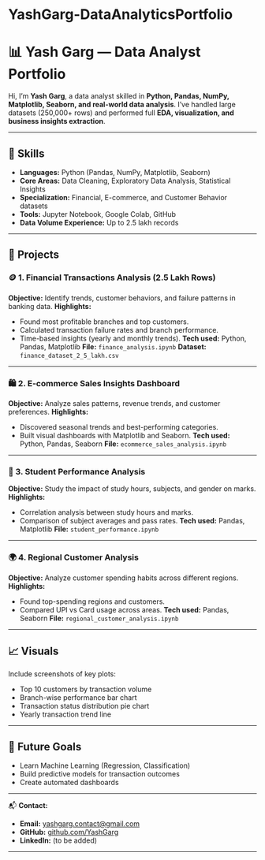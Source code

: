 # YashGarg-DataAnalyticsPortfolio
# 📊 Yash Garg — Data Analyst Portfolio

Hi, I’m **Yash Garg**, a data analyst skilled in **Python, Pandas, NumPy, Matplotlib, Seaborn, and real-world data analysis**.
I’ve handled large datasets (250,000+ rows) and performed full **EDA, visualization, and business insights extraction**.

---

## 🧠 Skills

* **Languages:** Python (Pandas, NumPy, Matplotlib, Seaborn)
* **Core Areas:** Data Cleaning, Exploratory Data Analysis, Statistical Insights
* **Specialization:** Financial, E-commerce, and Customer Behavior datasets
* **Tools:** Jupyter Notebook, Google Colab, GitHub
* **Data Volume Experience:** Up to 2.5 lakh records

---

## 📁 Projects

### 🪙 1. Financial Transactions Analysis (2.5 Lakh Rows)

**Objective:** Identify trends, customer behaviors, and failure patterns in banking data.
**Highlights:**

* Found most profitable branches and top customers.
* Calculated transaction failure rates and branch performance.
* Time-based insights (yearly and monthly trends).
  **Tech used:** Python, Pandas, Matplotlib
  **File:** `finance_analysis.ipynb`
  **Dataset:** `finance_dataset_2_5_lakh.csv`

---

### 🛍️ 2. E-commerce Sales Insights Dashboard

**Objective:** Analyze sales patterns, revenue trends, and customer preferences.
**Highlights:**

* Discovered seasonal trends and best-performing categories.
* Built visual dashboards with Matplotlib and Seaborn.
  **Tech used:** Python, Pandas, Seaborn
  **File:** `ecommerce_sales_analysis.ipynb`

---

### 🏫 3. Student Performance Analysis

**Objective:** Study the impact of study hours, subjects, and gender on marks.
**Highlights:**

* Correlation analysis between study hours and marks.
* Comparison of subject averages and pass rates.
  **Tech used:** Pandas, Matplotlib
  **File:** `student_performance.ipynb`

---

### 🌍 4. Regional Customer Analysis

**Objective:** Analyze customer spending habits across different regions.
**Highlights:**

* Found top-spending regions and customers.
* Compared UPI vs Card usage across areas.
  **Tech used:** Pandas, Seaborn
  **File:** `regional_customer_analysis.ipynb`

---

## 📈 Visuals

Include screenshots of key plots:

* Top 10 customers by transaction volume
* Branch-wise performance bar chart
* Transaction status distribution pie chart
* Yearly transaction trend line

---

## 🏁 Future Goals

* Learn Machine Learning (Regression, Classification)
* Build predictive models for transaction outcomes
* Create automated dashboards

---

📬 **Contact:**

* **Email:** [yashgarg.contact@gmail.com](mailto:yashgarg.contact@gmail.com)
* **GitHub:** [github.com/YashGarg](https://github.com/)
* **LinkedIn:** (to be added)

---
